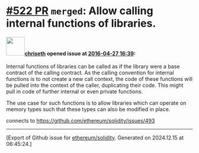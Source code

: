 # [\#522 PR](https://github.com/ethereum/solidity/pull/522) `merged`: Allow calling internal functions of libraries.

#### <img src="https://avatars.githubusercontent.com/u/9073706?v=4" width="50">[chriseth](https://github.com/chriseth) opened issue at [2016-04-27 16:39](https://github.com/ethereum/solidity/pull/522):

Internal functions of libraries can be called as if the library were a
base contract of the calling contract. As the calling convention for
internal functions is to not create a new call context, the code of
these functions will be pulled into the context of the caller,
duplicating their code. This might pull in code of further internal or
even private functions.

The use case for such functions is to allow libraries which can operate
on memory types such that these types can also be modified in place.

connects to https://github.com/ethereum/solidity/issues/493





-------------------------------------------------------------------------------



[Export of Github issue for [ethereum/solidity](https://github.com/ethereum/solidity). Generated on 2024.12.15 at 06:45:24.]
